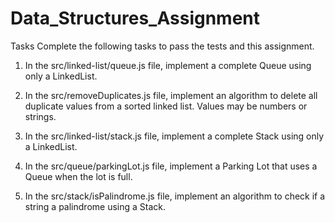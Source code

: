 # Data_Structures_Assignment

Tasks
Complete the following tasks to pass the tests and this assignment.

1. In the src/linked-list/queue.js file, implement a complete Queue using only a LinkedList.

2. In the src/removeDuplicates.js file, implement an algorithm to delete all duplicate values from a sorted linked list. Values may be numbers or strings.

3. In the src/linked-list/stack.js file, implement a complete Stack using only a LinkedList.

4. In the src/queue/parkingLot.js file, implement a Parking Lot that uses a Queue when the lot is full.

5. In the src/stack/isPalindrome.js file, implement an algorithm to check if a string a palindrome using a Stack.
